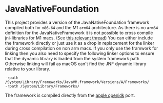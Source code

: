 # JavaNativeFoundation

This project provides a version of the JavaNativeFoundation framework compiled both for `x86-64` and the M1 `arm64` architecture.
As there is no `arm64` definition for the JavaNativeFramework it is not possible to cross compile jni-libraries for M1 macs.
(See [this relevant thread](https://developer.apple.com/forums/thread/654601))
You can either include the framework directly or just use it as a drop in replacement for the linker during cross compilation on non arm macs.
If you only use the framwork for linking then you also need to specify the following linker options to ensure that the dynamic library is loaded
from the system framework path. Otherwise linking will fail as macOS can't find the JNF dynamic library relative to your library.
````
-rpath /System/Library/Frameworks/JavaVM.framework/Versions/A/Frameworks/
-rpath /System/Library/Frameworks/
````
The framework is compiled directly from the [apple openjdk](https://github.com/apple/openjdk/tree/xcodejdk14-release) port.

